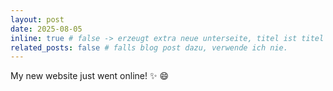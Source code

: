 ```yaml
---
layout: post
date: 2025-08-05
inline: true # false -> erzeugt extra neue unterseite, titel ist titel der Datei. Darstellung via Markdown
related_posts: false # falls blog post dazu, verwende ich nie.
---
```


My new website just went online! :sparkles: :smile: